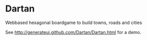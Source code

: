 Dartan
======

Webbased hexagonal boardgame to build towns, roads and cities

See http://generateui.github.com/Dartan/Dartan.html for a demo.